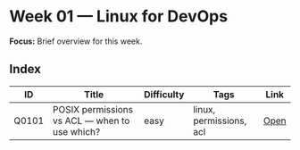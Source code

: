 # Week 01 — Linux for DevOps

**Focus:** Brief overview for this week.

## Index
| ID | Title | Difficulty | Tags | Link |
|---|---|---|---|---|
| Q0101 | POSIX permissions vs ACL — when to use which? | easy | linux, permissions, acl | [Open](questions/Q0101-linux-permissions-vs-acl.md) |
